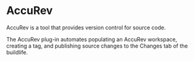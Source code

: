 
AccuRev
=======

AccuRev is a tool that provides version control for source code.

The AccuRev plug-in automates populating an AccuRev workspace, creating a tag, and publishing source changes to the Changes tab of the buildlife.


